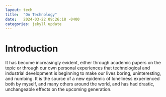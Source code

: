 ```yaml
---
layout: tech
title:  "On Technology"
date:   2024-03-22 09:26:18 -0400
categories: jekyll update
---
```


# Introduction

It has become increasingly evident, either through academic papers on the topic or through our own personal experiences that technological and industrial development is beginning to make our lives boring, uninteresting, and numbing. It is the source of a new epidemic of loneliness experienced both by myself, and many others around the world, and has had drastic, unchangeable effects on the upcoming generation. 


